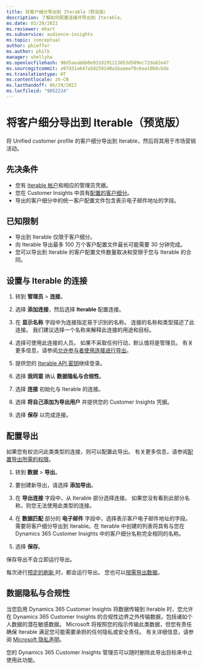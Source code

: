 ```yaml
---
title: 将客户细分导出到 Iterable（预览版）
description: 了解如何配置连接并导出到 Iterable。
ms.date: 03/29/2022
ms.reviewer: mhart
ms.subservice: audience-insights
ms.topic: conceptual
author: pkieffer
ms.author: philk
manager: shellyha
ms.openlocfilehash: 98d5aeab6b0e932d291213053d509ec72da82e47
ms.sourcegitcommit: a97d31a647a5d259140a1baaeef8c6ea10b8cbde
ms.translationtype: HT
ms.contentlocale: zh-CN
ms.lasthandoff: 06/29/2022
ms.locfileid: "9052224"
---
```

# <a name="export-segments-to-iterable-preview"></a>将客户细分导出到 Iterable（预览版）

将 Unified customer profile 的客户细分导出到 Iterable，然后将其用于市场营销活动。

## <a name="prerequisites"></a>先决条件

-   您有 [Iterable 帐户](https://iterable.com/)和相应的管理员凭据。
-   您在 Customer Insights 中具有[配置的客户细分](segments.md)。
-   导出的客户细分中的统一客户配置文件包含表示电子邮件地址的字段。

## <a name="known-limitations"></a>已知限制

- 导出到 Iterable 仅限于客户细分。
- 向 Iterable 导出最多 100 万个客户配置文件最长可能需要 30 分钟完成。 
- 您可以导出到 Iterable 的客户配置文件数量取决和受限于您与 Iterable 的合同。

## <a name="set-up-connection-to-iterable"></a>设置与 Iterable 的连接

1. 转到 **管理员** > **连接**。

1. 选择 **添加连接**，然后选择 **Iterable** 配置连接。

1. 在 **显示名称** 字段中为连接指定易于识别的名称。 连接的名称和类型描述了此连接。 我们建议选择一个名称来解释此连接的用途和目标。

1. 选择可使用此连接的人员。 如果不采取任何行动，默认值将是管理员。 有关更多信息，请参阅[允许参与者使用连接进行导出](connections.md#allow-contributors-to-use-a-connection-for-exports)。

1. 提供您的 [Iterable API 密钥](https://support.iterable.com/hc/en-us/articles/360043464871)继续登录。 

1. 选择 **我同意** 确认 **数据隐私与合规性**。

1. 选择 **连接** 初始化与 Iterable 的连接。

1. 选择 **将自己添加为导出用户** 并提供您的 Customer Insights 凭据。

1. 选择 **保存** 以完成连接。

## <a name="configure-an-export"></a>配置导出

如果您有权访问此类类型的连接，则可以配置此导出。 有关更多信息，请参阅[配置导出所需的权限](export-destinations.md#set-up-a-new-export)。

1. 转到 **数据** > **导出**。

1. 要创建新导出，请选择 **添加导出**。

1. 在 **导出连接** 字段中，从 Iterable 部分选择连接。 如果您没有看到此部分名称，则您无法使用此类型的连接。

3. 在 **数据匹配** 部分的 **电子邮件** 字段中，选择表示客户电子邮件地址的字段。 需要将客户细分导出到 Iterable。在 Iterable 中创建的列表将具有与您在 Dynamics 365 Customer Insights 中的客户细分名称完全相同的名称。

1. 选择 **保存**。

保存导出不会立即运行导出。

每次进行[预定的刷新 ](system.md#schedule-tab)时，都会运行导出。 您也可以[按需导出数据](export-destinations.md#run-exports-on-demand)。 


## <a name="data-privacy-and-compliance"></a>数据隐私与合规性

当您启用 Dynamics 365 Customer Insights 将数据传输到 Iterable 时，您允许在 Dynamics 365 Customer Insights 的合规性边界之外传输数据，包括诸如个人数据的潜在敏感数据。 Microsoft 将按照您的指示传输此类数据，但您有责任确保 Iterable 满足您可能需要承担的任何隐私或安全责任。 有关详细信息，请参阅 [Microsoft 隐私声明](https://go.microsoft.com/fwlink/?linkid=396732)。

您的 Dynamics 365 Customer Insights 管理员可以随时删除此导出目标来中止使用此功能。
